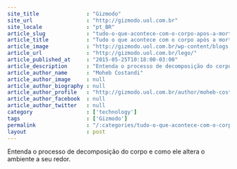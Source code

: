 ```yaml
---
site_title               : "Gizmodo"
site_url                 : "http://gizmodo.uol.com.br"
site_locale              : "pt_BR"
article_slug             : "tudo-o-que-acontece-com-o-corpo-apos-a-morte"
article_title            : "Tudo o que acontece com o corpo após a morte"
article_image            : "http://gizmodo.uol.com.br/wp-content/blogs.dir/8/files/2016/01/star-wars-lego.jpg"
article_url              : "http://gizmodo.uol.com.br/lego/"
article_published_at     : "2015-05-25T10:18:00-03:00"
article_description      : "Entenda o processo de decomposição do corpo e como ele altera o ambiente a seu redor."
article_author_name      : "Moheb Costandi"
article_author_image     : null
article_author_biography : null
article_author_profile   : "http://gizmodo.uol.com.br/author/moheb-costandi/"
article_author_facebook  : null
article_author_twitter   : null
category                 : ['technology']
tags                     : ['Gizmodo']
permalink                : "/:categories/tudo-o-que-acontece-com-o-corpo-apos-a-morte/"
layout                   : post
---
```


Entenda o processo de decomposição do corpo e como ele altera o ambiente a seu redor.
